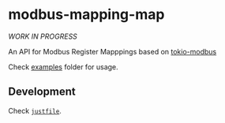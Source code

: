 # modbus-mapping-map

*WORK IN PROGRESS*

An API for Modbus Register Mapppings based on [tokio-modbus](https://github.com/slowtec/tokio-modbus)

Check [examples](modbus-mapping/examples/) folder for usage.

## Development


Check [`justfile`](justfile).
